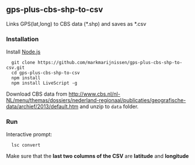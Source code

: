 ## gps-plus-cbs-shp-to-csv
Links GPS(lat,long) to CBS data (*.shp) and saves as *.csv

### Installation

Install [Node.js](www.nodejs.org)
```
  git clone https://github.com/markmarijnissen/gps-plus-cbs-shp-to-csv.git
  cd gps-plus-cbs-shp-to-csv
  npm install
  npm install LiveScript -g
```

Download CBS data from http://www.cbs.nl/nl-NL/menu/themas/dossiers/nederland-regionaal/publicaties/geografische-data/archief/2013/default.htm and unzip to `data` folder.

### Run
Interactive prompt:
```
  lsc convert
```
Make sure that the **last two columns of the CSV** are **latitude** and **longitude**